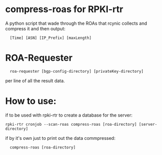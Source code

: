 # compress-roas for RPKI-rtr
A python script that wade through the ROAs that rcynic collects and compress it and then output:

```shell
  [Time] [ASN] [IP_Prefix] [maxLength]
```
# ROA-Requester

```shell
  roa-requester [bgp-config-directory] [privateKey-directory]
```


per line of all the result data.

# How to use:

if to be used with rpki-rtr to create a database for the server:

```shell
rpki-rtr cronjob --scan-roas compress-roas [roa-directory] [server-directory]
```
  
if by it's own just to print out the data commpressed:

```shell
  compress-roas [roa-directory]
```
